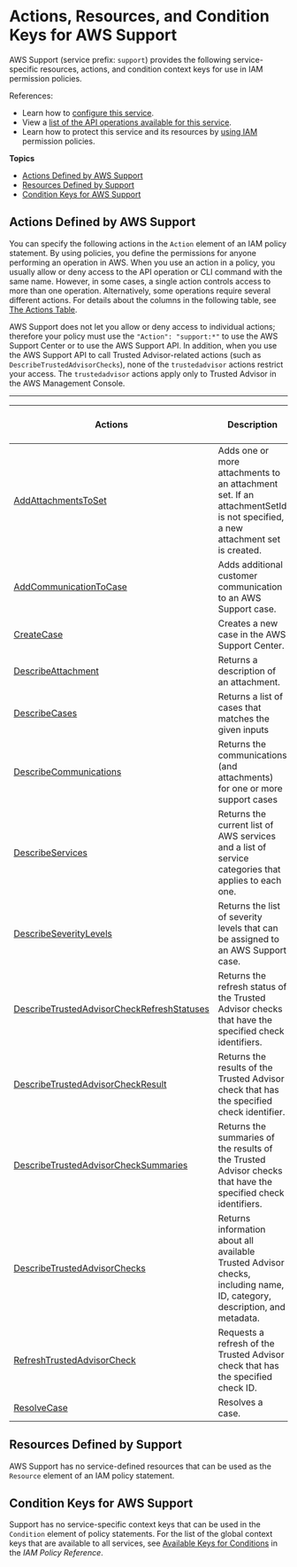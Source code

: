# Actions, Resources, and Condition Keys for AWS Support<a name="list_awssupport"></a>

AWS Support \(service prefix: `support`\) provides the following service\-specific resources, actions, and condition context keys for use in IAM permission policies\.

References:
+ Learn how to [configure this service](http://docs.aws.amazon.com/awssupport/latest/user/)\.
+ View a [list of the API operations available for this service](http://docs.aws.amazon.com/awssupport/latest/APIReference/)\.
+ Learn how to protect this service and its resources by [using IAM](http://docs.aws.amazon.com/awssupport/latest/user/access_permissions.html) permission policies\.

**Topics**
+ [Actions Defined by AWS Support](#awssupport-actions-as-permissions)
+ [Resources Defined by Support](#awssupport-resources-for-iam-policies)
+ [Condition Keys for AWS Support](#awssupport-policy-keys)

## Actions Defined by AWS Support<a name="awssupport-actions-as-permissions"></a>

You can specify the following actions in the `Action` element of an IAM policy statement\. By using policies, you define the permissions for anyone performing an operation in AWS\. When you use an action in a policy, you usually allow or deny access to the API operation or CLI command with the same name\. However, in some cases, a single action controls access to more than one operation\. Alternatively, some operations require several different actions\. For details about the columns in the following table, see [The Actions Table](reference_policies_actions-resources-contextkeys.md#actions_table)\.

AWS Support does not let you allow or deny access to individual actions; therefore your policy must use the `"Action": "support:*"` to use the AWS Support Center or to use the AWS Support API\. In addition, when you use the AWS Support API to call Trusted Advisor\-related actions \(such as `DescribeTrustedAdvisorChecks`\), none of the `trustedadvisor` actions restrict your access\. The `trustedadvisor` actions apply only to Trusted Advisor in the AWS Management Console\.


****  

| Actions | Description | Access Level | Resource Types \(\*required\) | Condition Keys | Dependent Actions | 
| --- | --- | --- | --- | --- | --- | 
|   [ AddAttachmentsToSet ](http://docs.aws.amazon.com/awssupport/latest/APIReference/API_AddAttachmentsToSet.html)  | Adds one or more attachments to an attachment set\. If an attachmentSetId is not specified, a new attachment set is created\. | Write |  |  |  | 
|   [ AddCommunicationToCase ](http://docs.aws.amazon.com/awssupport/latest/APIReference/API_AddCommunicationToCase.html)  | Adds additional customer communication to an AWS Support case\. | Write |  |  |  | 
|   [ CreateCase ](http://docs.aws.amazon.com/awssupport/latest/APIReference/API_CreateCase.html)  | Creates a new case in the AWS Support Center\. | Write |  |  |  | 
|   [ DescribeAttachment ](http://docs.aws.amazon.com/awssupport/latest/APIReference/API_DescribeAttachment.html)  | Returns a description of an attachment\. | Read |  |  |  | 
|   [ DescribeCases ](http://docs.aws.amazon.com/awssupport/latest/APIReference/API_DescribeCases.html)  | Returns a list of cases that matches the given inputs | List |  |  |  | 
|   [ DescribeCommunications ](http://docs.aws.amazon.com/awssupport/latest/APIReference/API_DescribeCommunications.html)  | Returns the communications \(and attachments\) for one or more support cases | Read |  |  |  | 
|   [ DescribeServices ](http://docs.aws.amazon.com/awssupport/latest/APIReference/API_DescribeServices.html)  | Returns the current list of AWS services and a list of service categories that applies to each one\. | Read |  |  |  | 
|   [ DescribeSeverityLevels ](http://docs.aws.amazon.com/awssupport/latest/APIReference/API_DescribeSeverityLevels.html)  | Returns the list of severity levels that can be assigned to an AWS Support case\. | List |  |  |  | 
|   [ DescribeTrustedAdvisorCheckRefreshStatuses ](http://docs.aws.amazon.com/awssupport/latest/APIReference/API_DescribeTrustedAdvisorCheckRefreshStatuses.html)  | Returns the refresh status of the Trusted Advisor checks that have the specified check identifiers\. | Read |  |  |  | 
|   [ DescribeTrustedAdvisorCheckResult ](http://docs.aws.amazon.com/awssupport/latest/APIReference/API_DescribeTrustedAdvisorCheckResult.html)  | Returns the results of the Trusted Advisor check that has the specified check identifier\. | Read |  |  |  | 
|   [ DescribeTrustedAdvisorCheckSummaries ](http://docs.aws.amazon.com/awssupport/latest/APIReference/API_DescribeTrustedAdvisorCheckSummaries.html)  | Returns the summaries of the results of the Trusted Advisor checks that have the specified check identifiers\. | Read |  |  |  | 
|   [ DescribeTrustedAdvisorChecks ](http://docs.aws.amazon.com/awssupport/latest/APIReference/API_DescribeTrustedAdvisorChecks.html)  | Returns information about all available Trusted Advisor checks, including name, ID, category, description, and metadata\. | Read |  |  |  | 
|   [ RefreshTrustedAdvisorCheck ](http://docs.aws.amazon.com/awssupport/latest/APIReference/API_RefreshTrustedAdvisorCheck.html)  | Requests a refresh of the Trusted Advisor check that has the specified check ID\. | Write |  |  |  | 
|   [ ResolveCase ](http://docs.aws.amazon.com/awssupport/latest/APIReference/API_ResolveCase.html)  | Resolves a case\. | Write |  |  |  | 

## Resources Defined by Support<a name="awssupport-resources-for-iam-policies"></a>

AWS Support has no service\-defined resources that can be used as the `Resource` element of an IAM policy statement\.

## Condition Keys for AWS Support<a name="awssupport-policy-keys"></a>

Support has no service\-specific context keys that can be used in the `Condition` element of policy statements\. For the list of the global context keys that are available to all services, see [Available Keys for Conditions](reference_policies_condition-keys.html#AvailableKeys) in the *IAM Policy Reference*\.